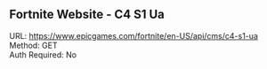 ## Fortnite Website - C4 S1 Ua
URL: https://www.epicgames.com/fortnite/en-US/api/cms/c4-s1-ua \
Method: GET \
Auth Required: No


